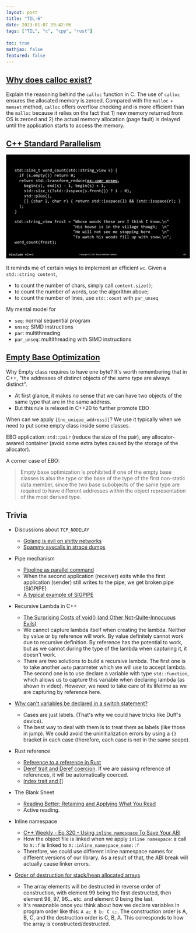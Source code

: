 ```yaml
---
layout: post
title: "TIL-6"
date: 2023-01-07 19:42:06
tags: ["TIL", "c", "cpp", "rust"]

toc: true
mathjax: false
featured: false
---
```


## [Why does calloc exist?](https://vorpus.org/blog/why-does-calloc-exist/)

Explain the reasoning behind the `calloc` function in C. The use of `calloc` ensures the allocated memory is zeroed. Compared with the `malloc` + `memset` method, `calloc` offers overflow checking and is more efficient than the `malloc` because it relies on the fact that 1) new memory returned from OS is zeroed and 2) the actual memory allocation (page fault) is delayed until the application starts to access the memory.


## [C++ Standard Parallelism](https://www.youtube.com/watch?v=LW_T2RGXego)

![](/assets/img/blog/2023/01/til-6-par-word-count.png)

It reminds me of certain ways to implement an efficient `wc`. Given a `std::string content`,
- to count the number of chars, simply call `content.size()`;
- to count the number of words, use the algorithm above;
- to count the number of lines, use `std::count` with `par_unseq`

My mental model for
- `seq`: normal sequential program
- `unseq`: SIMD instructions
- `par`: multithreading
- `par_unseq`: multithreading with SIMD instructions


## [Empty Base Optimization](https://en.cppreference.com/w/cpp/language/ebo)

Why Empty class requires to have one byte? It's worth remembering that in C++, "the addresses of distinct objects of the same type are always distinct".
- At first glance, it makes no sense that we can have two objects of the same type that are in the same address.
- But this rule is relaxed in C++20 to further promote EBO

When can we apply `[[no_unique_address]]`? We use it typically when we need to put some empty class inside some classes.

EBO application: `std::pair` (reduce the size of the pair), any allocator-awared container (avoid some extra bytes caused by the storage of the allocator).

A corner case of EBO:

> Empty base optimization is prohibited if one of the empty base classes is also the type or the base of the type of the first non-static data member, since the two base subobjects of the same type are required to have different addresses within the object representation of the most derived type.


## Trivia

- Discussions about `TCP_NODELAY`
   - [Golang is evil on shitty networks](https://withinboredom.info/blog/2022/12/29/golang-is-evil-on-shitty-networks/)
   - [Spammy syscalls in strace dumps](http://rachelbythebay.com/w/2023/01/05/syscall/)

- Pipe mechanism
  - [Pipeline as parallel command](https://unix.stackexchange.com/questions/409827/pipeline-as-parallel-command)
  - When the second application (receiver) exits while the first application (sender) still writes to the pipe, we get broken pipe (SIGPIPE)
  - [A typical example of SIGPIPE](https://unix.stackexchange.com/questions/84813/what-makes-a-unix-process-die-with-broken-pipe)

- Recursive Lambda in C++
  - [The Surprising Costs of void() (and Other Not-Quite-Innocuous Evils)](https://youtu.be/Wg1f9Sufyic?t=3145)
  - We cannot capture lambda itself when creating the lambda. Neither by value or by reference will work. By value definitely cannot work due to recursive definition. By reference has the potential to work, but as we cannot during the type of the lambda when capturing it, it doesn't work.
  - There are two solutions to build a recursive lambda. The first one is to take another `auto` parameter which we will use to accept lambda. The second one is to use declare a variable with type `std::function`, which allows us to capture this variable when declaring lambda (as shown in video). However, we need to take care of its lifetime as we are capturing by reference here.

- [Why can't variables be declared in a switch statement?](https://stackoverflow.com/questions/92396/why-cant-variables-be-declared-in-a-switch-statement)
  - Cases are just labels. (That's why we could have tricks like Duff's device).
  - The best way to deal with them is to treat them as labels (like those in jump). We could avoid the uninitialization errors by using a `{}` bracket in each case (therefore, each case is not in the same scope).

- Rust reference
  - [Reference to a reference in Rust](https://users.rust-lang.org/t/reference-to-a-reference/44753/2)
  - [Deref trait and Deref coercion](https://doc.rust-lang.org/std/ops/trait.Deref.html). If we are passing reference of references, it will be automatically coerced.
  - [Index trait and \[\]](https://doc.rust-lang.org/std/ops/trait.Index.html)

- The Blank Sheet
  - [Reading Better: Retaining and Applying What You Read](https://fs.blog/reading/)
  - Active reading.

- Inline namespace
  - [C++ Weekly - Ep 320 - Using `inline namespace` To Save Your ABI](https://www.youtube.com/watch?v=rUESOjhvLw0)
  - How the object file is linked when we apply `inline namespace`: a call to `A::f` is linked to `A::inline_namespace_name::f`
  - Therefore, we could use different inline namespace names for different versions of our library. As a result of that, the ABI break will actually cause linker errors.

- [Order of destruction for stack/heap allocated arrays](https://stackoverflow.com/questions/31101854/order-of-destruction-for-stack-heap-allocated-arrays)
  - The array elements will be destructed in reverse order of construction, with element 99 being the first destructed, then element 98, 97, 96... etc. and element 0 being the last.
  - It's reasonable once you think about how we declare variables in program order like this: `A a; B b; C c;`. The construction order is A, B, C, and the destruction order is C, B, A. This corresponds to how the array is constructed/destructed.